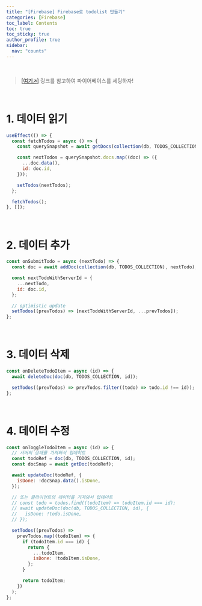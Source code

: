 ```yaml
---
title: "[Firebase] Firebase로 todolist 만들기"
categories: [Firebase]
toc_label: Contents
toc: true
toc_sticky: true
author_profile: true
sidebar:
  nav: "counts"
---
```


<br>

> [[여기↗️]](https://mynamesieun.github.io/firebase/Firebase-%EC%8B%9C%EC%9E%91%ED%95%98%EA%B8%B0/) 링크를 참고하여 파이어베이스를 세팅하자!

<br>

# 1. 데이터 읽기

```jsx
useEffect(() => {
  const fetchTodos = async () => {
    const querySnapshot = await getDocs(collection(db, TODOS_COLLECTION));

    const nextTodos = querySnapshot.docs.map((doc) => ({
      ...doc.data(),
      id: doc.id,
    }));

    setTodos(nextTodos);
  };

  fetchTodos();
}, []);
```

<br>

# 2. 데이터 추가

```jsx
const onSubmitTodo = async (nextTodo) => {
  const doc = await addDoc(collection(db, TODOS_COLLECTION), nextTodo);

  const nextTodoWithServerId = {
    ...nextTodo,
    id: doc.id,
  };

  // optimistic update
  setTodos((prevTodos) => [nextTodoWithServerId, ...prevTodos]);
};
```

<br>

# 3. 데이터 삭제

```jsx
const onDeleteTodoItem = async (id) => {
  await deleteDoc(doc(db, TODOS_COLLECTION, id));

  setTodos((prevTodos) => prevTodos.filter((todo) => todo.id !== id));
};
```

<br>

# 4. 데이터 수정

```jsx
const onToggleTodoItem = async (id) => {
  // 서버의 상태를 가져와서 업데이트
  const todoRef = doc(db, TODOS_COLLECTION, id);
  const docSnap = await getDoc(todoRef);

  await updateDoc(todoRef, {
    isDone: !docSnap.data().isDone,
  });

  // 또는 클라이언트의 데이터를 가져와서 업데이트
  // const todo = todos.find((todoItem) => todoItem.id === id);
  // await updateDoc(doc(db, TODOS_COLLECTION, id), {
  //   isDone: !todo.isDone,
  // });

  setTodos((prevTodos) =>
    prevTodos.map((todoItem) => {
      if (todoItem.id === id) {
        return {
          ...todoItem,
          isDone: !todoItem.isDone,
        };
      }

      return todoItem;
    })
  );
};
```

<br>

